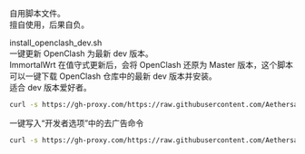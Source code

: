 自用脚本文件。  
擅自使用，后果自负。  


install_openclash_dev.sh  
一键更新 OpenClash 为最新 dev 版本。  
ImmortalWrt 在值守式更新后，会将 OpenClash 还原为 Master 版本，这个脚本可以一键下载 OpenClash 仓库中的最新 dev 版本并安装。  
适合 dev 版本爱好者。  
```bash
curl -s https://gh-proxy.com/https://raw.githubusercontent.com/Aethersailor/Custom_OpenClash_Rules/refs/heads/main/shell/install_openclash_dev.sh | sh
```
  
一键写入“开发者选项”中的去广告命令  
```bash
curl -s https://gh-proxy.com/https://raw.githubusercontent.com/Aethersailor/Custom_OpenClash_Rules/refs/heads/main/shell/edit_custom_firewall_rules.sh | sh
```

